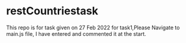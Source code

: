 # restCountriestask
This repo is for task given on 27 Feb 2022
for task1,Please Navigate to main.js file, I have entered and commented it at the start.
